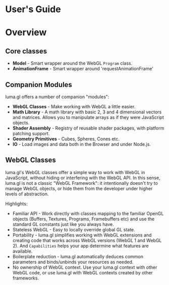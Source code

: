 # User's Guide


# Overview

## Core classes

* **Model** - Smart wrapper around the WebGL `Program` class.
* **AnimationFrame** - Smart wrapper around 'requestAnimationFrame'


## Companion Modules

luma.gl offers a number of companion "modules":

* **WebGL Classes** - Make working with WebGL a little easier.
* **Math Library** - A math library with basic 2, 3 and 4 dimensional vectors and matrices. Allows you to manipulate arrays as if they were JavaScript objects.
* **Shader Assembly** - Registry of reusable shader packages, with platform patching support.
* **Geometry Primitives** - Cubes, Spheres, Cones etc.
* **IO** - Load images and data both in the Browser and under Node.js.


## WebGL Classes

luma.gl's WebGL classes offer a simple way to work with WebGL in JavaScript, without hiding or interfering with the WebGL API. In this sense, luma.gl is not a classic "WebGL Framework": it intentionally doesn't try to manage WebGL objects, or hide them from the developer
under higher levels of abstraction.

Highlights:
* Familiar API - Work directly with classes mapping to the familiar OpenGL objects (Buffers, Textures, Programs, Framebuffers etc) and use the standard GL constants just like you always have.
* Stateless WebGL - Easy to locally override global GL state.
* Portability - luma.gl simplifies working with WebGL extensions and creating code that works across WebGL versions (WebGL 1 and WebGL 2). And `Capabilities` helps your app determine what features are available.
* Boilerplate reduction - luma.gl automatically deduces common parameters and binds/unbinds your resources as needed.
* No ownership of WebGL context. Use your luma.gl context with other WebGL code, or use luma.gl with WebGL contexts created by other frameworks.

